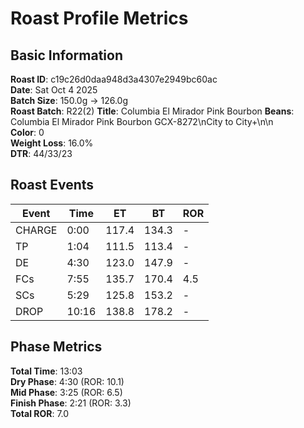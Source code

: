 # Roast Profile Metrics

## Basic Information
**Roast ID**: c19c26d0daa948d3a4307e2949bc60ac  
**Date**: Sat Oct 4 2025  
**Batch Size**: 150.0g → 126.0g  
**Roast Batch**: R22(2)
**Title**: Columbia El Mirador Pink Bourbon
**Beans**: Columbia El Mirador Pink Bourbon GCX-8272\nCity to City+\n\n  
**Color**: 0  
**Weight Loss**: 16.0%  
**DTR**: 44/33/23  

## Roast Events

| Event | Time | ET | BT | ROR |
|-------|------|----|----|-----|
| CHARGE | 0:00 | 117.4 | 134.3 | - |
| TP | 1:04 | 111.5 | 113.4 | - |
| DE | 4:30 | 123.0 | 147.9 | - |
| FCs | 7:55 | 135.7 | 170.4 | 4.5 |
| SCs | 5:29 | 125.8 | 153.2 | - |
| DROP | 10:16 | 138.8 | 178.2 | - |

## Phase Metrics
**Total Time**: 13:03  
**Dry Phase**: 4:30 (ROR: 10.1)  
**Mid Phase**: 3:25 (ROR: 6.5)  
**Finish Phase**: 2:21 (ROR: 3.3)  
**Total ROR**: 7.0  
